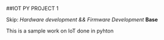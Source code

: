 ##IOT PY PROJECT 1

Skip:
*Hardware development && Firmware Development*
**Base**

This is a sample work on IoT done in pyhton 
